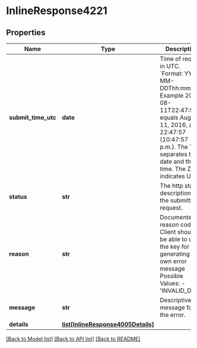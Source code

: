 # InlineResponse4221

## Properties
Name | Type | Description | Notes
------------ | ------------- | ------------- | -------------
**submit_time_utc** | **date** | Time of request in UTC. &#x60;Format: YYYY-MM-DDThh:mm:ssZ&#x60;  Example 2016-08-11T22:47:57Z equals August 11, 2016, at 22:47:57 (10:47:57 p.m.). The T separates the date and the time. The Z indicates UTC.  | [optional] 
**status** | **str** | The http status description of the submitted request. | [optional] 
**reason** | **str** | Documented reason codes. Client should be able to use the key for generating their own error message Possible Values:   - &#39;INVALID_DATA&#39;  | [optional] 
**message** | **str** | Descriptive message for the error. | [optional] 
**details** | [**list[InlineResponse4005Details]**](InlineResponse4005Details.md) |  | [optional] 

[[Back to Model list]](../README.md#documentation-for-models) [[Back to API list]](../README.md#documentation-for-api-endpoints) [[Back to README]](../README.md)


